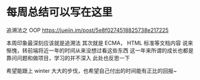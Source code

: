 # 每周总结可以写在这里 

  追溯法之 OOP
  https://juejin.im/post/5e8f0274518825738e217225

  本周印象最深刻应该就是追溯法
  其次就是 ECMA， HTML 标准等文档内容
  说来惭愧，转前端将近一年的时间从来没想过看这些东西
  这一年来所谓的成长也都是靠问问题和做项目，学习的并不深入
  此处也反思一下

  希望能跟上 winter 大大的步伐，也希望自己付出的时间能有正比的回报~
